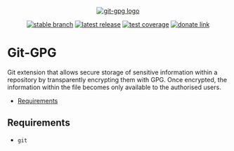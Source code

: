<div align="center">

  [![git-gpg logo](https://raw.githubusercontent.com/UrsaDK/git-gpg/master/docs/images/logo.png)](#)<br>

  [![stable branch](https://img.shields.io/badge/dynamic/json.svg?logo=github&color=lightgrey&label=stable&query=%24.default_branch&url=https%3A%2F%2Fapi.github.com%2Frepos%2FUrsaDK%2Fgit-gpg)](https://github.com/UrsaDK/git-gpg)
  [![latest release](https://img.shields.io/badge/dynamic/json.svg?logo=docker&color=blue&label=release&query=%24.name&url=https%3A%2F%2Fapi.github.com%2Frepos%2FUrsaDK%2Fgit-gpg%2Freleases%2Flatest)](https://hub.docker.com/r/ursadk/git-gpg)
  [![test coverage](https://codecov.io/gh/UrsaDK/git-gpg/graph/badge.svg)](https://codecov.io/gh/UrsaDK/git-gpg)
  [![donate link](https://img.shields.io/badge/donate-coinbase-gold.svg?colorB=ff8e00&logo=bitcoin)](https://commerce.coinbase.com/checkout/0de16e60-3c37-4f5a-ab85-7a2708b40d68)

</div>

# Git-GPG

Git extension that allows secure storage of sensitive information within a repository by transparently encrypting them with GPG. Once encrypted, the information within the file becomes only available to the authorised users.

- [Requirements](#requirements)


## Requirements

  - `git`

